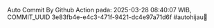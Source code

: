 Auto Commit By Github Action pada: 2025-03-28 08:40:07 WIB, COMMIT_UUID 3e83fb4e-e4c3-471f-9421-dc4e97a71d6f #autohijau🗿

